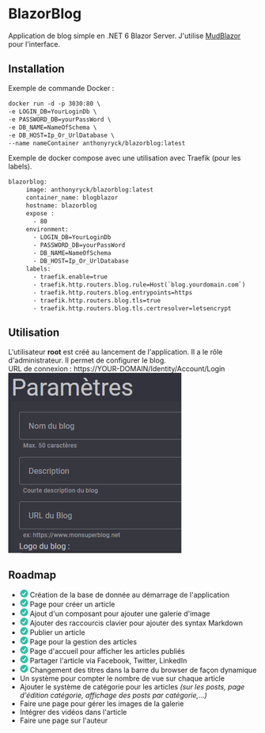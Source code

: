 # BlazorBlog
Application de blog simple en .NET 6 Blazor Server. J'utilise [MudBlazor](https://github.com/MudBlazor/MudBlazor/) pour l'interface.

## Installation

Exemple de commande Docker :   
```
docker run -d -p 3030:80 \
-e LOGIN_DB=YourLoginDb \
-e PASSWORD_DB=yourPassWord \
-e DB_NAME=NameOfSchema \
-e DB_HOST=Ip_Or_UrlDatabase \
--name nameContainer anthonyryck/blazorblog:latest
```

Exemple de docker compose avec une utilisation avec Traefik (pour les labels).
```
blazorblog:
     image: anthonyryck/blazorblog:latest
     container_name: blogblazor
     hostname: blazorblog
     expose :
       - 80
     environment:
       - LOGIN_DB=YourLoginDb
       - PASSWORD_DB=yourPassWord 
       - DB_NAME=NameOfSchema
       - DB_HOST=Ip_Or_UrlDatabase
     labels:
       - traefik.enable=true
       - traefik.http.routers.blog.rule=Host(`blog.yourdomain.com`)
       - traefik.http.routers.blog.entrypoints=https
       - traefik.http.routers.blog.tls=true
       - traefik.http.routers.blog.tls.certresolver=letsencrypt
```

## Utilisation
L'utilisateur **root** est créé au lancement de l'application. Il a le rôle d'administrateur. Il permet de configurer le blog.  
URL de connexion : https://YOUR-DOMAIN/Identity/Account/Login  
![Paramètre](https://github.com/AnthonyRyck/BlazorBlog/blob/main/ImgRessources/Parametres.png)  

## Roadmap
* ![check](https://github.com/AnthonyRyck/ctrl-alt-suppr/blob/main/ImgBlog/check.png) Création de la base de donnée au démarrage de l'application  
* ![check](https://github.com/AnthonyRyck/ctrl-alt-suppr/blob/main/ImgBlog/check.png) Page pour créer un article  
* ![check](https://github.com/AnthonyRyck/ctrl-alt-suppr/blob/main/ImgBlog/check.png) Ajout d'un composant pour ajouter une galerie d'image  
* ![check](https://github.com/AnthonyRyck/ctrl-alt-suppr/blob/main/ImgBlog/check.png) Ajouter des raccourcis clavier pour ajouter des syntax Markdown  
* ![check](https://github.com/AnthonyRyck/ctrl-alt-suppr/blob/main/ImgBlog/check.png) Publier un article  
* ![check](https://github.com/AnthonyRyck/ctrl-alt-suppr/blob/main/ImgBlog/check.png) Page pour la gestion des articles  
* ![check](https://github.com/AnthonyRyck/ctrl-alt-suppr/blob/main/ImgBlog/check.png) Page d'accueil pour afficher les articles publiés  
* ![check](https://github.com/AnthonyRyck/ctrl-alt-suppr/blob/main/ImgBlog/check.png) Partager l'article via Facebook, Twitter, LinkedIn  
* ![check](https://github.com/AnthonyRyck/ctrl-alt-suppr/blob/main/ImgBlog/check.png) Changement des titres dans la barre du browser de façon dynamique  
* Un système pour compter le nombre de vue sur chaque article  
* Ajouter le système de catégorie pour les articles *(sur les posts, page d'édition catégorie, affichage des posts par catégorie,...)*    
* Faire une page pour gérer les images de la galerie  
* Intégrer des vidéos dans l'article  
* Faire une page sur l'auteur  
